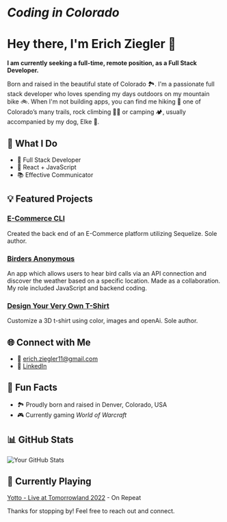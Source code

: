 # *Coding in Colorado*

# Hey there, I'm Erich Ziegler 👋

**I am currently seeking a full-time, remote position, as a Full Stack Developer.**

Born and raised in the beautiful state of Colorado 🏞️. I'm a passionate full stack developer who loves spending my days outdoors on my mountain bike 🚲. When I'm not building apps, you can find me hiking 🥾 one of Colorado’s many trails, rock climbing 🧗🏻 or camping 🏕️, usually accompanied by my dog, Elke 🐶.

## 🌟 What I Do

- 🚀 Full Stack Developer
- 🎨 React + JavaScript
- 📚 Effective Communicator

## 💡 Featured Projects

### [E-Commerce CLI](https://github.com/eziegler11/back-end-ecommerce-CL-app)
Created the back end of an E-Commerce platform utilizing Sequelize. Sole author.

### [Birders Anonymous](https://github.com/eziegler11/birders-anonymous)
An app which allows users to hear bird calls via an API connection and discover the weather based on a specific location. Made as a collaboration. My role included JavaScript and backend coding.

### [Design Your Very Own T-Shirt](https://github.com/eziegler11/shirt-designer)
Customize a 3D t-shirt using color, images and openAi. Sole author.

## 🌐 Connect with Me

- 📧 [erich.ziegler11@gmail.com](mailto:erich.ziegler11@gmail.com)
- 💼 [LinkedIn](https://www.linkedin.com/in/erichziegler/)

## 🌱 Fun Facts

- 🏞️ Proudly born and raised in Denver, Colorado, USA
- 🎮 Currently gaming *World of Warcraft*

## 📊 GitHub Stats

![Your GitHub Stats](https://github-readme-stats.vercel.app/api?username=eziegler11&show_icons=true)

## 🎵 Currently Playing

[Yotto - Live at Tomorrowland 2022](https://youtu.be/q7MbD2Hy8JI) - On Repeat

Thanks for stopping by! Feel free to reach out and connect.
